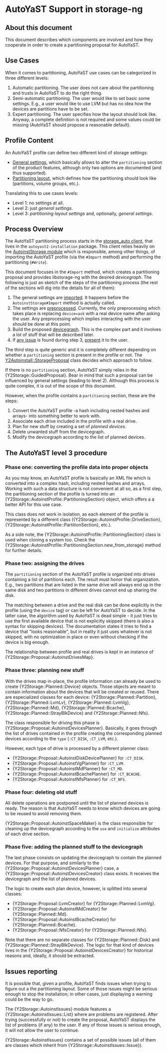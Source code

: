 # AutoYaST Support in storage-ng

## About this document

This document describes which components are involved and how they cooperate in
order to create a partitioning proposal for AutoYaST.

## Use Cases

When it comes to partitioning, AutoYaST use cases can be categorized in three
different levels:

1. Automatic partitioning. The user does not care about the partitioning and
   trusts in AutoYaST to do the right thing.
2. Semi-automatic partitioning. The user would like to set basic some
   settings. E.g., a user would like to use LVM but has no idea how the devices
   are partitions have to be set.
3. Expert partitioning. The user specifies how the layout should look like.
   Anyway, a complete definition is not required and some values could be missing
   (AutoYaST should propose a reasonable default).

## Profile Content

An AutoYaST profile can define two different kind of storage settings:

* [General settings][1], which basically allows to alter the `partitioning` section of the
  product features, although only two options are documented (and thus supported).
* [Partitioning layout][2], which defines how the partitioning should look like (partitions, volume
  groups, etc.).

Translating this to use cases levels:

* Level 1: no settings at all.
* Level 2: just _general settings_.
* Level 3: _partitioning layout settings_ and, optionally, _general settings_.

## Process Overview

The AutoYaST partitioning process starts in the [storage_auto client][3], that
lives in the `autoyast2-installation` package. This client relies heavily on the
[AutoinstStorage module][4] which is responsible, among other things, of
importing the AutoYaST profile (via the `#Import` method) and performing the
partitioning (`#Write`).

This document focuses in the `#Import` method, which creates a partitioning
proposal and provides libstorage-ng with the desired *devicegraph*. The
following is just an sketch of the steps of the partitioning process (the rest
of the sections will dig into the details for all of them):

1. The general settings are [imported][5]. It happens before the
   `AutoinstStorage#Import` method is actually called.
2. The settings are [preprocessed][6]. Currently, the only preprocessing which
   takes place is replacing `device=ask` with a real device name after asking
   the user. Any preprocessing which implies interacting with the user should be
   done at this point.
3. Build the proposed [devicegraph][7]. This is the complex part and it involves a
   lot of stuff that will be described later.
4. If [any issue][8] is found during step 3, [present][9] it to the user.

The third step is quite generic and it is completely different depending on
whether a `partitioning` section is present in the profile or not. The
[Y2Autoinstall::StorageProposal][10] class decides which approach to follow.

If there is no `partitioning` section, AutoYaST simply relies in the
{Y2Storage::GuidedProposal}. Bear in mind that such a proposal can be influenced
by general settings (leading to level 2). Although this process is quite
complex, it is out of the scope of this document.

However, when the profile contains a `partitioning` section, these are the steps:

1. Convert the AutoYaST profile -a hash including nested hashes and arrays-
   into something better to work with.
2. Associate each drive included in the profile with a real drive.
3. Plan for new stuff by creating a set of *planned devices*.
4. Delete unwanted stuff from the devicegraph.
5. Modify the devicegraph according to the list of planned devices.

## The AutoYaST level 3 procedure

### Phase one: converting the profile data into proper objects

As you may know, an AutoYaST profile is basically an XML file which is converted
into a complex hash, including nested hashes and arrays. Working with such a
data structure is not convenient at all so, as a first step, the partitioning
section of the profile is turned into an
{Y2Storage::AutoinstProfile::PartitioningSection} object, which offers a a
better API for this use case.

This class does not work in isolation, as each element of the profile is
represented by a different class ({Y2Storage::AutoinstProfile::DriveSection},
{Y2Storage::AutoinstProfile::PartitionSection}, etc.).

As a side note, the {Y2Storage::AutoinstProfile::PartitioningSection} class is
used when cloning a system too. Check the
{Y2Storage::AutoinstProfile::PartitioningSection.new_from_storage} method for
further details.

### Phase two: assigning the drives

The `partitioning` section of the AutoYaST profile is organized into drives
containing a list of partitions each. The result must honor that organization.
E.g., two partitions that are listed in the same drive will always end up in the
same disk and two partitions in different drives cannot end up sharing the disk.

The matching between a drive and the real disk can be done explicitly in the
profile (using the `device` tag) or can be left for AutoYaST to decide. In the
latter case, the algorithm used by AutoYaST is dead simple - it just tries to
use the first available device that is not explicitly skipped (there is also a
syntax for skipping devices). The documentation states it tries to find a device
that "looks reasonable", but in reality it just uses whatever is not skipped,
with no optimization in place or even without checking if the device is big
enough.

The relationship between profile and real drives is kept in an instance of
{Y2Storage::Proposal::AutoinstDrivesMap}.

### Phase three: planning new stuff

With the drives map in-place, the profile information can already be used to
create {Y2Storage::Planned::Device} objects. Those objects are meant to contain
information about the devices that will be created or reused. There are
especialized classes for each device: {Y2Storage::Planned::Partition},
{Y2Storage::Planned::LvmLv}, {Y2Storage::Planned::LvmVg},
{Y2Storage::Planned::Md}, {Y2Storage::Planned::Bcache},
{Y2Storage::Planned::StrayBlkDevice} and {Y2Storage::Planned::Nfs}.

The class responsible for driving this phase is
{Y2Storage::Proposal::AutoinstDevicesPlanner}. Basically, it goes through the
list of drives contained in the profile creating the corresponding planned
devices according to the `type` (`:CT_DISK`, `:CT_LVM`, etc.).

However, each type of drive is processed by a different planner class:

* {Y2Storage::Proposal::AutoinstDiskDevicePlanner} for `:CT_DISK`.
* {Y2Storage::Proposal::AutoinstVgPlanner} for `:CT_LVM`.
* {Y2Storage::Proposal::AutoinstMdPlanner} for `:CT_MD`.
* {Y2Storage::Proposal::AutoinstBcachePlanner} for `:CT_BCACHE`.
* {Y2Storage::Proposal::AutoinstNfsPlanner} for `:CT_NFS`.

### Phase four: deleting old stuff

All delete operations are postponed until the list of planned devices is
ready. The reason is that AutoYaST needs to know which devices are going to be
reused to avoid removing them.

{Y2Storage::Proposal::AutoinstSpaceMaker} is the class responsible for cleaning
up the devicegraph according to the `use` and `initialize` attributes of each
drive section.

### Phase five: adding the planned stuff to the devicegraph

The last phase consists on updating the devicegraph to contain the planned
devices. For that purpose, and similarly to the
{Y2Storage::Proposal::AutoinstDevicesPlanner} case, a
{Y2Storage::Proposal::AutoinstDevicesCreator} class exists. It receives the
devicegraph and the list of planned devices.

The logic to create each plan device, however, is splitted into several classes:

* {Y2Storage::Proposal::LvmCreator} for {Y2Storage::Planned::LvmVg}.
* {Y2Storage::Proposal::AutoinstMdCreator} for {Y2Storage::Planned::Md}.
* {Y2Storage::Proposal::AutoinstBcacheCreator} for {Y2Storage::Planned::Bcache}.
* {Y2Storage::Proposal::NfsCreator} for {Y2Storage::Planned::Nfs}.

Note that there are no separate classes for {Y2Storage::Planned::Disk} and
{Y2Storage::Planned::StrayBlkDevice}. The logic for that kind of devices lives
in the {Y2Storage::Proposal::AutoinstDevicesCreator} for historical reasons and,
ideally, it should be extracted.

## Issues reporting

It is possible that, given a profile, AutoYaST finds issues when trying to
figure out a the partitioning layout. Some of those issues might be serious
enough to stop the installation; in other cases, just displaying a warning could
be the way to go.

The {Y2Storage::AutoinstIssues} module features a
{Y2Storage::AutoinstIssues::List} where are problems are registered. After
trying (successfully or not) to create the proposal, AutoYaST displays the list
of problems (if any) to the user. If any of those issues is serious enough, it
will not allow the user to continue.

{Y2Storage::AutoinstIssues} contains a set of possible issues (all of them
are classes which inherit from {Y2Storage::AutoinstIssues::Issue}).

[1]: https://doc.opensuse.org/projects/autoyast/#CreateProfile.General.storage "General section documentation"
[2]: https://doc.opensuse.org/projects/autoyast/#CreateProfile.Partitioning "Partitioning documentation"
[3]: https://github.com/yast/yast-autoinstallation/blob/20bf1d0ed6dca9d7bd194308db1baf76fe7312cd/src/clients/storage_auto.rb "storage_auto client"
[4]: https://github.com/yast/yast-autoinstallation/blob/75af746a955be0d755e645da41061715329bcd7a/src/modules/AutoinstStorage.rb "AutoinstStorage module"
[5]: https://github.com/yast/yast-autoinstallation/blob/20bf1d0ed6dca9d7bd194308db1baf76fe7312cd/src/modules/AutoinstStorage.rb#L78 "AutoinstStorage#import_general_settings"
[6]: https://github.com/yast/yast-autoinstallation/blob/20bf1d0ed6dca9d7bd194308db1baf76fe7312cd/src/modules/AutoinstStorage.rb#L321 "AutoinstStorage#preprocessed_settings"
[7]: https://github.com/yast/yast-autoinstallation/blob/20bf1d0ed6dca9d7bd194308db1baf76fe7312cd/src/modules/AutoinstStorage.rb#L255 "AutoinstStorage#build_proposal"
[8]: https://github.com/yast/yast-autoinstallation/blob/20bf1d0ed6dca9d7bd194308db1baf76fe7312cd/src/modules/AutoinstStorage.rb#L276 "AutoinstStorage#valid_proposal?"
[9]: https://github.com/yast/yast-autoinstallation/blob/20bf1d0ed6dca9d7bd194308db1baf76fe7312cd/src/modules/AutoinstStorage.rb#L300 "Present issues to the user"
[10]: https://github.com/yast/yast-autoinstallation/blob/20bf1d0ed6dca9d7bd194308db1baf76fe7312cd/src/lib/autoinstall/storage_proposal.rb "StorageProposal"
